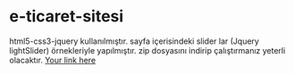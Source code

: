 # e-ticaret-sitesi
html5-css3-jquery kullanılmıştır.
sayfa içerisindeki slider lar (Jquery lightSlider) örnekleriyle yapılmıştır.
zip dosyasını indirip çalıştırmanız yeterli olacaktır.
[Your link here](http://musluoglu.epizy.com/e-ticaret-sitesi/)
